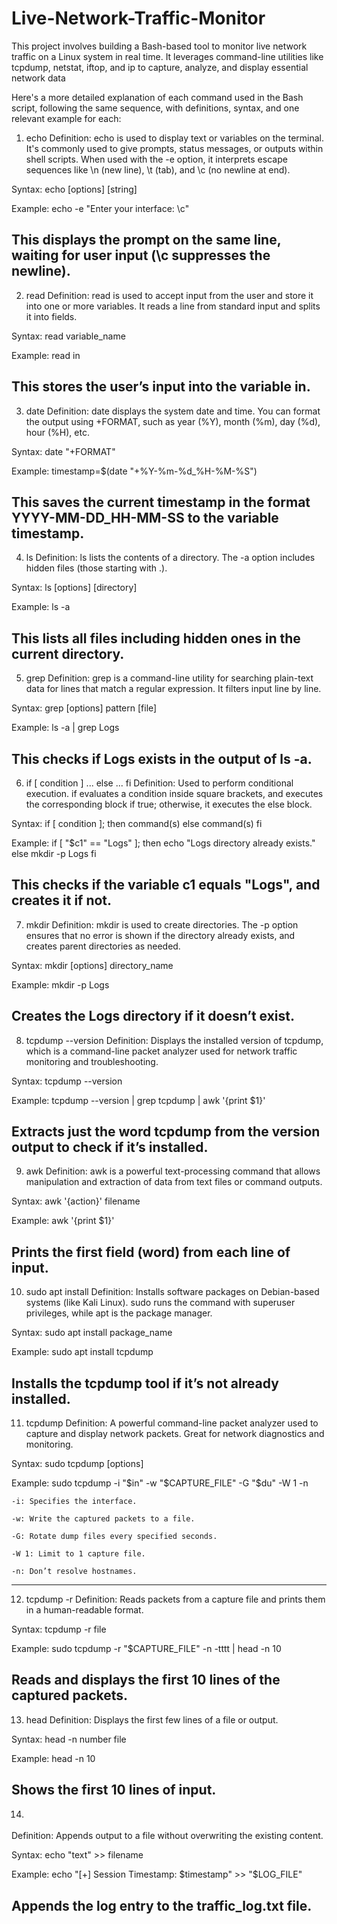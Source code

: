 # Live-Network-Traffic-Monitor
This project involves building a Bash-based tool to monitor live network traffic on a Linux system in real time. It leverages command-line utilities like tcpdump, netstat, iftop, and ip to capture, analyze, and display essential network data

Here's a more detailed explanation of each command used in the Bash script, following the same sequence, with definitions, syntax, and one relevant example for each:

1. echo
Definition:
echo is used to display text or variables on the terminal. It's commonly used to give prompts, status messages, or outputs within shell scripts.
When used with the -e option, it interprets escape sequences like \n (new line), \t (tab), and \c (no newline at end).

Syntax:
echo [options] [string]

Example:
echo -e "Enter your interface: \c"

This displays the prompt on the same line, waiting for user input (\c suppresses the newline).
----------------------------------------------------------------------------------------------------------------------------------------------------------------------------------------------

2. read
Definition:
read is used to accept input from the user and store it into one or more variables. It reads a line from standard input and splits it into fields.

Syntax:
read variable_name

Example:
read in

This stores the user’s input into the variable in.
----------------------------------------------------------------------------------------------------------------------------------------------------------------------------------------------

3. date
Definition:
date displays the system date and time. You can format the output using +FORMAT, such as year (%Y), month (%m), day (%d), hour (%H), etc.

Syntax:
date "+FORMAT"

Example:
timestamp=$(date "+%Y-%m-%d_%H-%M-%S")

This saves the current timestamp in the format YYYY-MM-DD_HH-MM-SS to the variable timestamp.
----------------------------------------------------------------------------------------------------------------------------------------------------------------------------------------------

4. ls
Definition:
ls lists the contents of a directory. The -a option includes hidden files (those starting with .).

Syntax:
ls [options] [directory]

Example:
ls -a

This lists all files including hidden ones in the current directory.
----------------------------------------------------------------------------------------------------------------------------------------------------------------------------------------------

5. grep
Definition:
grep is a command-line utility for searching plain-text data for lines that match a regular expression. It filters input line by line.

Syntax:
grep [options] pattern [file]

Example:
ls -a | grep Logs

This checks if Logs exists in the output of ls -a.
----------------------------------------------------------------------------------------------------------------------------------------------------------------------------------------------

6. if [ condition ] ... else ... fi
Definition:
Used to perform conditional execution. if evaluates a condition inside square brackets, and executes the corresponding block if true; otherwise, it executes the else block.

Syntax:
if [ condition ]; then
    command(s)
else
    command(s)
fi

Example:
if [ "$c1" == "Logs" ]; then
    echo "Logs directory already exists."
else
    mkdir -p Logs
fi

This checks if the variable c1 equals "Logs", and creates it if not.
----------------------------------------------------------------------------------------------------------------------------------------------------------------------------------------------

7. mkdir
Definition:
mkdir is used to create directories. The -p option ensures that no error is shown if the directory already exists, and creates parent directories as needed.

Syntax:
mkdir [options] directory_name

Example:
mkdir -p Logs

Creates the Logs directory if it doesn’t exist.
----------------------------------------------------------------------------------------------------------------------------------------------------------------------------------------------

8. tcpdump --version
Definition:
Displays the installed version of tcpdump, which is a command-line packet analyzer used for network traffic monitoring and troubleshooting.

Syntax:
tcpdump --version

Example:
tcpdump --version | grep tcpdump | awk '{print $1}'

Extracts just the word tcpdump from the version output to check if it’s installed.
----------------------------------------------------------------------------------------------------------------------------------------------------------------------------------------------

9. awk
Definition:
awk is a powerful text-processing command that allows manipulation and extraction of data from text files or command outputs.

Syntax:
awk '{action}' filename

Example:
awk '{print $1}'

Prints the first field (word) from each line of input.
----------------------------------------------------------------------------------------------------------------------------------------------------------------------------------------------

10. sudo apt install
Definition:
Installs software packages on Debian-based systems (like Kali Linux). sudo runs the command with superuser privileges, while apt is the package manager.

Syntax:
sudo apt install package_name

Example:
sudo apt install tcpdump

Installs the tcpdump tool if it’s not already installed.
----------------------------------------------------------------------------------------------------------------------------------------------------------------------------------------------

11. tcpdump
Definition:
A powerful command-line packet analyzer used to capture and display network packets. Great for network diagnostics and monitoring.

Syntax:
sudo tcpdump [options]

Example:
sudo tcpdump -i "$in" -w "$CAPTURE_FILE" -G "$du" -W 1 -n

    -i: Specifies the interface.

    -w: Write the captured packets to a file.

    -G: Rotate dump files every specified seconds.

    -W 1: Limit to 1 capture file.

    -n: Don’t resolve hostnames.

----------------------------------------------------------------------------------------------------------------------------------------------------------------------------------------------

12. tcpdump -r
Definition:
Reads packets from a capture file and prints them in a human-readable format.

Syntax:
tcpdump -r file

Example:
sudo tcpdump -r "$CAPTURE_FILE" -n -tttt | head -n 10

Reads and displays the first 10 lines of the captured packets.
----------------------------------------------------------------------------------------------------------------------------------------------------------------------------------------------

13. head
Definition:
Displays the first few lines of a file or output.

Syntax:
head -n number file

Example:
head -n 10

Shows the first 10 lines of input.
----------------------------------------------------------------------------------------------------------------------------------------------------------------------------------------------

14. >>
Definition:
Appends output to a file without overwriting the existing content.

Syntax:
echo "text" >> filename

Example:
echo "[+] Session Timestamp: $timestamp" >> "$LOG_FILE"

Appends the log entry to the traffic_log.txt file.
----------------------------------------------------------------------------------------------------------------------------------------------------------------------------------------------
